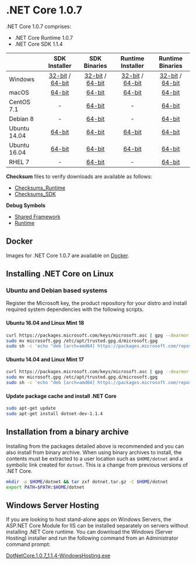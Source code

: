 # .NET Core 1.0.7

.NET Core 1.0.7 comprises:

* .NET Core Runtime 1.0.7
* .NET Core SDK 1.1.4

|         | SDK Installer                                         | SDK Binaries                                                         | Runtime Installer                                                  | Runtime Binaries                                                   |
| ------- | :---------------------------------------------------: | :-------------------------------------------------------------------:| :----------------------------------------------------------------: | :----------------------------------------------------------------: |
| Windows                 | [32-bit](https://download.microsoft.com/download/F/4/F/F4FCB6EC-5F05-4DF8-822C-FF013DF1B17F/dotnet-dev-win-x86.1.1.4.exe) / [64-bit](https://download.microsoft.com/download/F/4/F/F4FCB6EC-5F05-4DF8-822C-FF013DF1B17F/dotnet-dev-win-x64.1.1.4.exe)  | [32-bit](https://download.microsoft.com/download/F/4/F/F4FCB6EC-5F05-4DF8-822C-FF013DF1B17F/dotnet-dev-win-x86.1.1.4.zip) / [64-bit](https://download.microsoft.com/download/F/4/F/F4FCB6EC-5F05-4DF8-822C-FF013DF1B17F/dotnet-dev-win-x64.1.1.4.zip) | [32-bit](https://download.microsoft.com/download/B/0/D/B0D6D983-3188-4008-A852-94BCED5355E6/dotnet-win-x86.1.0.7.exe) / [64-bit](https://download.microsoft.com/download/B/0/D/B0D6D983-3188-4008-A852-94BCED5355E6/dotnet-win-x64.1.0.7.exe) | [32-bit](https://download.microsoft.com/download/B/0/D/B0D6D983-3188-4008-A852-94BCED5355E6/dotnet-win-x86.1.0.7.zip) / [64-bit](https://download.microsoft.com/download/B/0/D/B0D6D983-3188-4008-A852-94BCED5355E6/dotnet-win-x64.1.0.7.zip) |
| macOS                   | [64-bit](https://download.microsoft.com/download/F/4/F/F4FCB6EC-5F05-4DF8-822C-FF013DF1B17F/dotnet-dev-osx-x64.1.1.4.pkg)  | [64-bit](https://download.microsoft.com/download/F/4/F/F4FCB6EC-5F05-4DF8-822C-FF013DF1B17F/dotnet-dev-osx-x64.1.1.4.tar.gz)                          | [64-bit](https://download.microsoft.com/download/B/0/D/B0D6D983-3188-4008-A852-94BCED5355E6/dotnet-osx-x64.1.0.7.pkg) | [64-bit](https://download.microsoft.com/download/B/0/D/B0D6D983-3188-4008-A852-94BCED5355E6/dotnet-osx-x64.1.0.7.tar.gz) |
| CentOS 7.1              | -                                                         | [64-bit](https://download.microsoft.com/download/F/4/F/F4FCB6EC-5F05-4DF8-822C-FF013DF1B17F/dotnet-dev-centos-x64.1.1.4.tar.gz)                          | - | [64-bit](https://download.microsoft.com/download/B/0/D/B0D6D983-3188-4008-A852-94BCED5355E6/dotnet-centos-x64.1.0.7.tar.gz) |
| Debian 8                | -                                                         | [64-bit](https://download.microsoft.com/download/F/4/F/F4FCB6EC-5F05-4DF8-822C-FF013DF1B17F/dotnet-dev-debian-x64.1.1.4.tar.gz)                          | - | [64-bit](https://download.microsoft.com/download/B/0/D/B0D6D983-3188-4008-A852-94BCED5355E6/dotnet-debian-x64.1.0.7.tar.gz) |
| Ubuntu 14.04            |[64-bit](https://download.microsoft.com/download/F/4/F/F4FCB6EC-5F05-4DF8-822C-FF013DF1B17F/dotnet-sdk-ubuntu-x64.1.1.4.deb)   | [64-bit](https://download.microsoft.com/download/F/4/F/F4FCB6EC-5F05-4DF8-822C-FF013DF1B17F/dotnet-dev-ubuntu-x64.1.1.4.tar.gz)                          |[64-bit](https://download.microsoft.com/download/B/0/D/B0D6D983-3188-4008-A852-94BCED5355E6/dotnet-sharedframework-ubuntu-x64.1.0.7.deb) | [64-bit](https://download.microsoft.com/download/B/0/D/B0D6D983-3188-4008-A852-94BCED5355E6/dotnet-ubuntu-x64.1.0.7.tar.gz) |
| Ubuntu 16.04            |[64-bit](https://download.microsoft.com/download/F/4/F/F4FCB6EC-5F05-4DF8-822C-FF013DF1B17F/dotnet-sdk-ubuntu.16.04-x64.1.1.4.deb)   | [64-bit](https://download.microsoft.com/download/F/4/F/F4FCB6EC-5F05-4DF8-822C-FF013DF1B17F/dotnet-dev-ubuntu.16.04-x64.1.1.4.tar.gz)                          |[64-bit](https://download.microsoft.com/download/B/0/D/B0D6D983-3188-4008-A852-94BCED5355E6/dotnet-sharedframework-ubuntu.16.04-x64.1.0.7.deb) | [64-bit](https://download.microsoft.com/download/B/0/D/B0D6D983-3188-4008-A852-94BCED5355E6/dotnet-ubuntu.16.04-x64.1.0.7.tar.gz) |
| RHEL 7                  | -                                                         | [64-bit](https://download.microsoft.com/download/F/4/F/F4FCB6EC-5F05-4DF8-822C-FF013DF1B17F/dotnet-dev-rhel-x64.1.1.4.tar.gz)                          | - | [64-bit](https://download.microsoft.com/download/B/0/D/B0D6D983-3188-4008-A852-94BCED5355E6/dotnet-rhel-x64.1.0.7.tar.gz) |

**Checksum** files to verify downloads are available as follows:
* [Checksums_Runtime](https://dotnetcli.blob.core.windows.net/dotnet/checksums/1.0.7-runtime-sha.txt)
* [Checksums_SDK](https://dotnetcli.blob.core.windows.net/dotnet/checksums/1.1.4-sdk-sha.txt)

**Debug Symbols**
* [Shared Framework](https://download.microsoft.com/download/B/0/D/B0D6D983-3188-4008-A852-94BCED5355E6/corefx-1.0.7-symbols.zip)
* [Runtime](https://download.microsoft.com/download/B/0/D/B0D6D983-3188-4008-A852-94BCED5355E6/coreclr-1.0.7-symbols.zip)

## Docker

Images for .NET Core 1.0.7 are available on [Docker](https://hub.docker.com/r/microsoft/dotnet/).

## Installing .NET Core on Linux

### Ubuntu and Debian based systems

Register the Microsoft key, the product repository for your distro and install required system dependencies with the following scripts.

#### Ubuntu 16.04 and Linux Mint 18

```bash
curl https://packages.microsoft.com/keys/microsoft.asc | gpg --dearmor > microsoft.gpg
sudo mv microsoft.gpg /etc/apt/trusted.gpg.d/microsoft.gpg
sudo sh -c 'echo "deb [arch=amd64] https://packages.microsoft.com/repos/microsoft-ubuntu-xenial-prod xenial main" > /etc/apt/sources.list.d/dotnetdev.list'
```

#### Ubuntu 14.04 and Linux Mint 17

```bash
curl https://packages.microsoft.com/keys/microsoft.asc | gpg --dearmor > microsoft.gpg
sudo mv microsoft.gpg /etc/apt/trusted.gpg.d/microsoft.gpg
sudo sh -c 'echo "deb [arch=amd64] https://packages.microsoft.com/repos/microsoft-ubuntu-trusty-prod trusty main" > /etc/apt/sources.list.d/dotnetdev.list'
```

#### Update package cache and install .NET Core

```bash
sudo apt-get update
sudo apt-get install dotnet-dev-1.1.4
```

## Installation from a binary archive

Installing from the packages detailed above is recommended and you can also install from binary archive. When using binary archives to install, the contents must be extracted to a user location such as `$HOME/dotnet` and a symbolic link created for `dotnet`. This is a change from previous versions of .NET Core.

```bash
mkdir -p $HOME/dotnet && tar zxf dotnet.tar.gz -C $HOME/dotnet
export PATH=$PATH:$HOME/dotnet
```

## Windows Server Hosting

If you are looking to host stand-alone apps on Windows Servers, the ASP.NET Core Module for IIS can be installed separately on servers without installing .NET Core runtime. You can download the Windows (Server Hosting) installer and run the following command from an Administrator command prompt:

[DotNetCore.1.0.7_1.1.4-WindowsHosting.exe](http://download.microsoft.com/download/6/F/B/6FB4F9D2-699B-4A40-A674-B7FF41E0E4D2/DotNetCore.1.0.7_1.1.4-WindowsHosting.exe)
